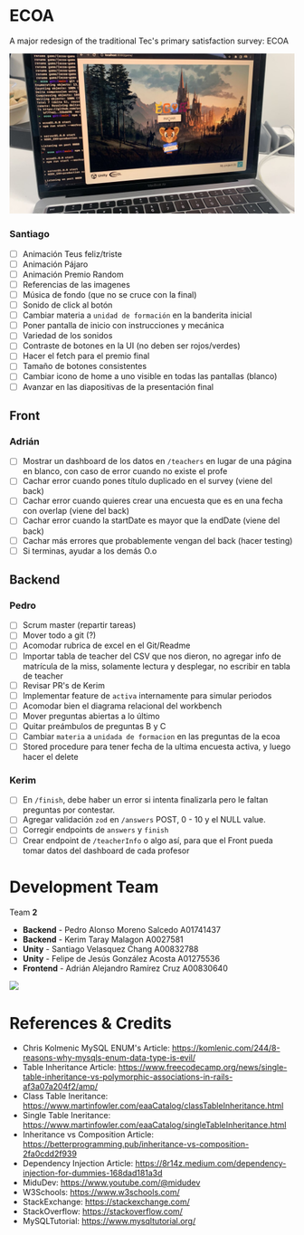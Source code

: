 # ECOA

A major redesign of the traditional Tec's primary satisfaction survey: ECOA

![](demo.jpeg)

### Santiago

- [ ] Animación Teus feliz/triste
- [ ] Animación Pájaro
- [ ] Animación Premio Random
- [ ] Referencias de las imagenes
- [ ] Música de fondo (que no se cruce con la final)
- [ ] Sonido de click al botón
- [ ] Cambiar materia a `unidad de formación` en la banderita inicial
- [ ] Poner pantalla de inicio con instrucciones y mecánica
- [ ] Variedad de los sonidos
- [ ] Contraste de botones en la UI (no deben ser rojos/verdes)
- [ ] Hacer el fetch para el premio final
- [ ] Tamaño de botones consistentes
- [ ] Cambiar icono de home a uno visible en todas las pantallas (blanco)
- [ ] Avanzar en las diapositivas de la presentación final

## Front

### Adrián

- [ ] Mostrar un dashboard de los datos en `/teachers` en lugar de una página en blanco, con caso de error cuando no existe el profe
- [ ] Cachar error cuando pones título duplicado en el survey (viene del back)
- [ ] Cachar error cuando quieres crear una encuesta que es en una fecha con overlap (viene del back)
- [ ] Cachar error cuando la startDate es mayor que la endDate (viene del back)
- [ ] Cachar más errores que probablemente vengan del back (hacer testing)
- [ ] Si terminas, ayudar a los demás O.o

## Backend

### Pedro

- [ ] Scrum master (repartir tareas)
- [ ] Mover todo a git (?)
- [ ] Acomodar rubrica de excel en el Git/Readme
- [ ] Importar tabla de teacher del CSV que nos dieron, no agregar info de matrícula de la miss, solamente lectura y desplegar, no escribir en tabla de teacher
- [ ] Revisar PR's de Kerim
- [ ] Implementar feature de `activa` internamente para simular periodos
- [ ] Acomodar bien el diagrama relacional del workbench
- [ ] Mover preguntas abiertas a lo último
- [ ] Quitar preámbulos de preguntas B y C
- [ ] Cambiar `materia` a `unidada de formacion` en las preguntas de la ecoa
- [ ] Stored procedure para tener fecha de la ultima encuesta activa, y luego hacer el delete

### Kerim

- [ ] En `/finish`, debe haber un error si intenta finalizarla pero le faltan preguntas por contestar.
- [ ] Agregar validación `zod` en `/answers` POST, 0 - 10 y el NULL value.
- [ ] Corregir endpoints de `answers` y `finish`
- [ ] Crear endpoint de `/teacherInfo` o algo así, para que el Front pueda tomar datos del dashboard de cada profesor

# Development Team

Team **2**

- **Backend** - Pedro Alonso Moreno Salcedo A01741437
- **Backend** - Kerim Taray Malagon A0027581
- **Unity** - Santiago Velasquez Chang A00832788
- **Unity** - Felipe de Jesús González Acosta A01275536
- **Frontend** - Adrián Alejandro Ramírez Cruz A00830640

![](https://contrib.rocks/image?repo=pedroalonsoms/ecoa)

# References & Credits

- Chris Kolmenic MySQL ENUM's Article: https://komlenic.com/244/8-reasons-why-mysqls-enum-data-type-is-evil/
- Table Inheritance Article: https://www.freecodecamp.org/news/single-table-inheritance-vs-polymorphic-associations-in-rails-af3a07a204f2/amp/
- Class Table Ineritance: https://www.martinfowler.com/eaaCatalog/classTableInheritance.html
- Single Table Ineritance: https://www.martinfowler.com/eaaCatalog/singleTableInheritance.html
- Inheritance vs Composition Article: https://betterprogramming.pub/inheritance-vs-composition-2fa0cdd2f939
- Dependency Injection Article: https://8r14z.medium.com/dependency-injection-for-dummies-168dad181a3d
- MiduDev: https://www.youtube.com/@midudev
- W3Schools: https://www.w3schools.com/
- StackExchange: https://stackexchange.com/
- StackOverflow: https://stackoverflow.com/
- MySQLTutorial: https://www.mysqltutorial.org/
